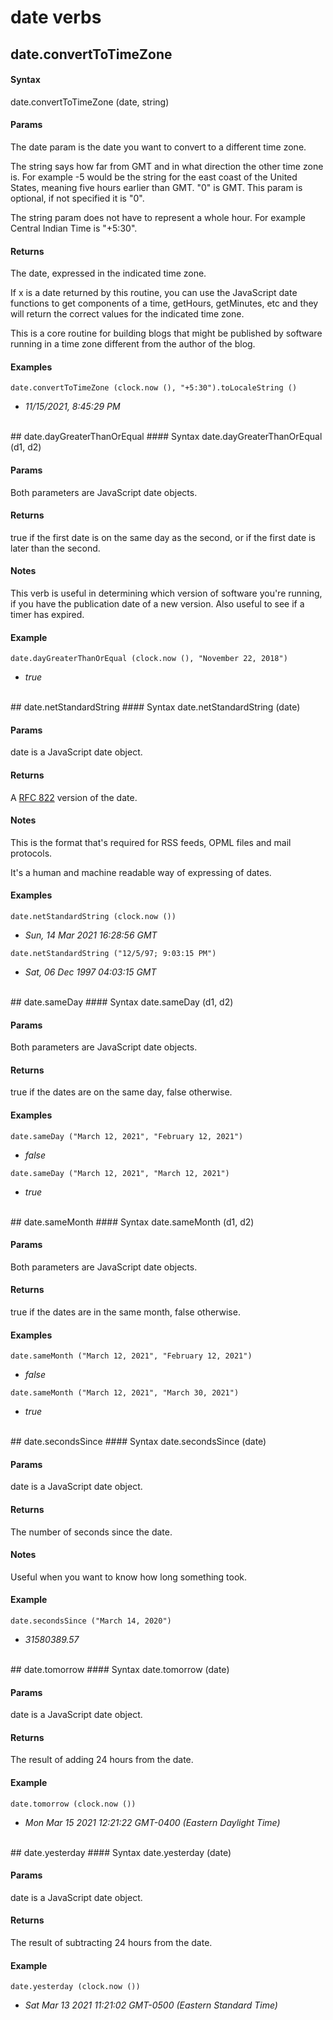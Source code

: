 
# date verbs
## date.convertToTimeZone
#### Syntax
date.convertToTimeZone (date, string)

#### Params
The date param is the date you want to convert to a different time zone. 

The string says how far from GMT and in what direction the other time zone is. For example -5 would be the string for the east coast of the United States, meaning five hours earlier than GMT. "0" is GMT. This param is optional, if not specified it is "0".

The string param does not have to represent a whole hour. For example Central Indian Time is "+5:30".

#### Returns
The date, expressed in the indicated time zone. 

If x is a date returned by this routine, you can use the JavaScript date functions to get components of a time, getHours, getMinutes, etc and they will return the correct values for the indicated time zone.

This is a core routine for building blogs that might be published by software running in a time zone different from the author of the blog. 

#### Examples
`date.convertToTimeZone (clock.now (), "+5:30").toLocaleString ()`

- *11/15/2021, 8:45:29 PM*

<br/>
## date.dayGreaterThanOrEqual
#### Syntax
date.dayGreaterThanOrEqual (d1, d2)

#### Params
Both parameters are JavaScript date objects. 

#### Returns
true if the first date is on the same day as the second, or if the first date is later than the second. 

#### Notes
This verb is useful in determining which version of software you're running, if you have the publication date of a new version. Also useful to see if a timer has expired. 

#### Example
`date.dayGreaterThanOrEqual (clock.now (), "November 22, 2018")`

- *true*

<br/>
## date.netStandardString
#### Syntax
date.netStandardString (date)

#### Params
date is a JavaScript date object.

#### Returns
A <a href="https://tools.ietf.org/html/rfc822">RFC 822</a> version of the date. 

#### Notes
This is the format that's required for RSS feeds, OPML files and mail protocols. 

It's a human and machine readable way of expressing of dates. 

#### Examples
`date.netStandardString (clock.now ())`

- *Sun, 14 Mar 2021 16:28:56 GMT*

`date.netStandardString ("12/5/97; 9:03:15 PM")`

- *Sat, 06 Dec 1997 04:03:15 GMT*

<br/>
## date.sameDay
#### Syntax
date.sameDay (d1, d2)

#### Params
Both parameters are JavaScript date objects. 

#### Returns
true if the dates are on the same day, false otherwise.

#### Examples
`date.sameDay ("March 12, 2021", "February 12, 2021")`

- *false*

`date.sameDay ("March 12, 2021", "March 12, 2021")`

- *true*

<br/>
## date.sameMonth
#### Syntax
date.sameMonth (d1, d2)

#### Params
Both parameters are JavaScript date objects. 

#### Returns
true if the dates are in the same month, false otherwise.

#### Examples
`date.sameMonth ("March 12, 2021", "February 12, 2021")`

- *false*

`date.sameMonth ("March 12, 2021", "March 30, 2021")`

- *true*

<br/>
## date.secondsSince
#### Syntax
date.secondsSince (date)

#### Params
date is a JavaScript date object.

#### Returns
The number of seconds since the date. 

#### Notes
Useful when you want to know how long something took. 

#### Example
`date.secondsSince ("March 14, 2020")`

- *31580389.57*

<br/>
## date.tomorrow
#### Syntax
date.tomorrow (date)

#### Params
date is a JavaScript date object.

#### Returns
The result of adding 24 hours from the date.

#### Example
`date.tomorrow (clock.now ())`

- *Mon Mar 15 2021 12:21:22 GMT-0400 (Eastern Daylight Time)*

<br/>
## date.yesterday
#### Syntax
date.yesterday (date)

#### Params
date is a JavaScript date object.

#### Returns
The result of subtracting 24 hours from the date.

#### Example
`date.yesterday (clock.now ())`

- *Sat Mar 13 2021 11:21:02 GMT-0500 (Eastern Standard Time)*

<br/>

